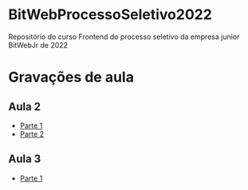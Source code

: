# BitWebProcessoSeletivo2022
Repositório do curso Frontend do processo seletivo da empresa junior BitWebJr de 2022

# Gravações de aula

## Aula 2

- [Parte 1](https://drive.google.com/file/d/1iq8oRp4XGcMhBS9tdaS5L4Ft_Ns0O_Jf/view?usp=sharing)
- [Parte 2](https://drive.google.com/file/d/1hTQAh86GSPwJ_LY_DkS04kazzJNkh4gW/view?usp=sharing)

## Aula 3

- [Parte 1](https://drive.google.com/file/d/1SIvgYxPkAc6SzbapZW6DDnyImGESPX_y/view?usp=sharing)